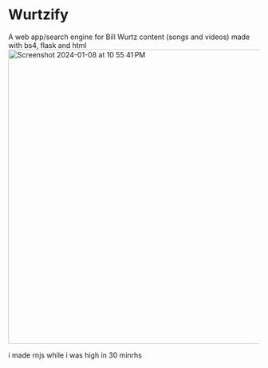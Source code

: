 # Wurtzify
A web app/search engine for Bill Wurtz content (songs and videos) made with bs4, flask and html
<img width="590" alt="Screenshot 2024-01-08 at 10 55 41 PM" src="https://github.com/twonkista/Wurtzify/assets/65195116/7f5ef544-ce77-4a74-a0e4-42890b5a8869">

i made rnjs while i was high in 30 minrhs
